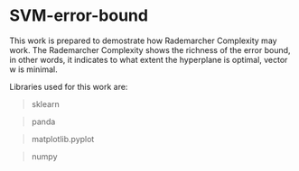 # SVM-error-bound

This work is prepared to demostrate how Rademarcher Complexity may work. The Rademarcher Complexity shows the richness of the error bound, in other words, it indicates to what extent the hyperplane is optimal, vector w is minimal.

Libraries used for this work are:
 >sklearn
 
 >panda 
 
 >matplotlib.pyplot
 
 >numpy
